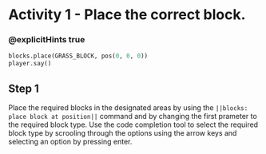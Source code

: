 # Activity 1 - Place the correct block.

### @explicitHints true

```python
blocks.place(GRASS_BLOCK, pos(0, 0, 0))
player.say()
```

## Step 1
Place the required blocks in the designated areas by using the `||blocks: place block at position||` command and by changing the first prameter to the required block type.
Use the code completion tool to select the required block type by scrooling through the options using the arrow keys and selecting an option by pressing enter.
